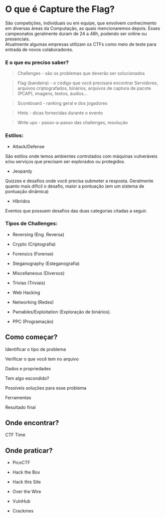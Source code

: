# O que é Capture the Flag? 

São competições, individuais ou em equipe, que envolvem conhecimento em diversas áreas da Computação, as quais mencionaremos depois. 
Esses campeonatos geralmente duram de 24 a 48h, podendo ser online ou presenciais.  
Atualmente algumas empresas utilizam os CTFs como meio de teste para entrada de novos colaboradores. 

### E o que eu preciso saber?

> Challenges - são os problemas que deverão ser solucionados

> Flag (bandeira) - o código que você precisará encontrar
Servidores, arquivos criptografados, binários, arquivos de captura de pacote (PCAP), imagens, textos, áudios…  

> Scoreboard - ranking geral e dos jogadores 

> Hints - dicas fornecidas durante o evento

> Write ups - passo-a-passo das challenges, resolução 


### Estilos: 

- Attack/Defense

São estilos onde temos ambientes controlados com máquinas vulneráveis e/ou serviços que precisam ser explorados ou protegidos.

- Jeopardy 

Quizzes e desafios onde você precisa submeter a resposta. Geralmente quanto mais difícil o desafio, maior a pontuação (em um sistema de pontuação dinâmica) 

- Híbridos 

Eventos que possuem desafios das duas categorias citadas a seguir. 


### Tipos de Challenges:  

- Reversing (Eng. Reversa)

- Crypto (Criptografia)

- Forensics (Forense)

- Steganography (Esteganografia) 

- Miscellaneous (Diversos)

- Trivias (Triviais)

- Web Hacking

- Networking (Redes)

- Pwnables/Exploitation (Exploração de binários).

- PPC (Programação)  


## Como começar? 

Identificar o tipo de problema 

Verificar o que você tem no arquivo

Dados e propriedades 

Tem algo escondido? 

Possíveis soluções para esse problema 

Ferramentas 

Resultado final 



## Onde encontrar? 

CTF Time 


## Onde praticar? 

- PicoCTF

- Hack the Box 

- Hack this Site

- Over the Wire 

- VulnHub

- Crackmes
